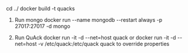 cd ../
docker build -t quacks

1. Run mongo
docker run --name mongodb --restart always -p 27017:27017 -d mongo

2. Run QuAck
docker run -it -d --net=host quack
or
docker run -it -d --net=host -v /etc/quack:/etc/quack quack
to override properties
